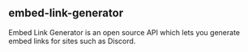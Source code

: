 ## embed-link-generator
Embed Link Generator is an open source API which lets you generate embed links for sites such as Discord.

